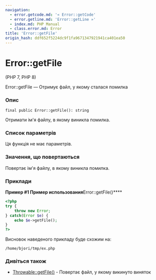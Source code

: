```yaml
---
navigation:
  - error.getcode.md: '« Error::getCode'
  - error.getline.md: 'Error::getLine »'
  - index.md: PHP Manual
  - class.error.md: Error
title: 'Error::getFile'
origin_hash: ddf652f5224dc9f1fa9671347921941ca401ea50
---
```

# Error::getFile

(PHP 7, PHP 8)

Error::getFile — Отримує файл, у якому сталася помилка

### Опис

```methodsynopsis
final public Error::getFile(): string
```

Отримати ім'я файлу, в якому виникла помилка.

### Список параметрів

Ця функція не має параметрів.

### Значення, що повертаються

Повертає ім'я файлу, в якому виникла помилка.

### Приклади

**Пример #1 Пример использования**Error::getFile()\*\*\*\*

```php
<?php
try {
    throw new Error;
} catch(Error $e) {
    echo $e->getFile();
}
?>
```

Висновок наведеного прикладу буде схожим на:

```
/home/bjori/tmp/ex.php
```

### Дивіться також

-   [Throwable::getFile()](throwable.getfile.md) \- Повертає файл, у якому викинуто виняток

